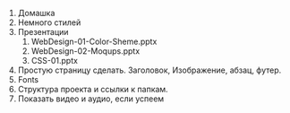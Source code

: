 
1. Домашка
2. Немного стилей
3. Презентации
   1. WebDesign-01-Color-Sheme.pptx
   2. WebDesign-02-Moqups.pptx
   3. CSS-01.pptx
4. Простую страницу сделать. Заголовок, Изображение, абзац, футер.
5. Fonts
6. Структура проекта и ссылки к папкам.
7. Показать видео и аудио, если успеем